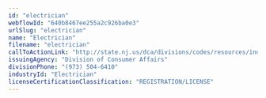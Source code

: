 ```yaml
---
id: "electrician"
webflowId: "640b8467ee255a2c926ba0e3"
urlSlug: "electrician"
name: "Electrician"
filename: "electrician"
callToActionLink: "http://state.nj.us/dca/divisions/codes/resources/index.html"
issuingAgency: "Division of Consumer Affairs"
divisionPhone: "(973) 504-6410"
industryId: "Electrician"
licenseCertificationClassification: "REGISTRATION/LICENSE"
---
```


